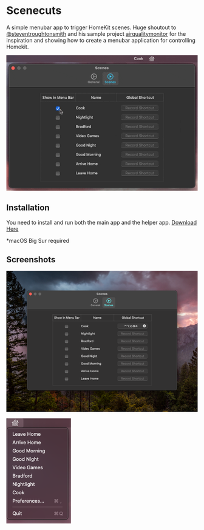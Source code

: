 # Scenecuts

A simple menubar app to trigger HomeKit scenes. Huge shoutout to [@steventroughtonsmith](https://github.com/steventroughtonsmith) and his sample project [airqualitymonitor](https://github.com/steventroughtonsmith/airqualitymonitor) for the inspiration and showing how to create a menubar application for controlling Homekit.

![Preference screen](Resources/Preferences.gif)

## Installation

You need to install and run both the main app and the helper app. [Download Here](https://apps.apple.com/us/app/scenecuts/id1540491573?mt=12)

*macOS Big Sur required

## Screenshots

![Preference screen](Resources/Preferences.png)

![Screenshot of menubar items](Resources/Menubar.png)
